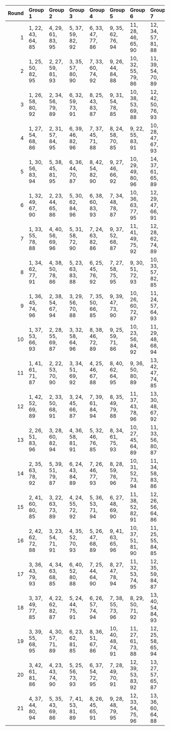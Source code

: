 |   Round | Group 1           | Group 2           | Group 3           | Group 4           | Group 5            | Group 6            | Group 7            | Group 8            | Group 9            | Group 10           | Group 11           | Group 12           | Group 13      | Group 14      | Group 15      | Group 16       | Group 17       | Group 18       | Group 19       | Group 20       | Group 21       |
|--------:|:------------------|:------------------|:------------------|:------------------|:-------------------|:-------------------|:-------------------|:-------------------|:-------------------|:-------------------|:-------------------|:-------------------|:--------------|:--------------|:--------------|:---------------|:---------------|:---------------|:---------------|:---------------|:---------------|
|       1 | 1, 22, 43, 64, 85 | 4, 29, 61, 83, 95 | 5, 37, 59, 82, 92 | 6, 33, 47, 77, 86 | 9, 35, 62, 76, 94  | 11, 28, 46, 65, 90 | 12, 34, 57, 81, 88 | 13, 41, 56, 72, 91 | 15, 24, 53, 79, 96 | 16, 32, 45, 78, 93 | 20, 40, 50, 67, 87 | 21, 31, 48, 66, 89 | 2, 25, 49, 74 | 3, 27, 52, 84 | 7, 42, 51, 80 | 8, 23, 60, 73  | 10, 39, 44, 71 | 14, 26, 54, 69 | 17, 30, 63, 70 | 18, 36, 55, 75 | 19, 38, 58, 68 |
|       2 | 1, 25, 50, 82, 95 | 2, 27, 59, 81, 93 | 3, 35, 57, 80, 90 | 7, 33, 60, 74, 92 | 9, 26, 44, 84, 88  | 10, 32, 55, 79, 86 | 11, 39, 54, 70, 89 | 13, 22, 51, 77, 94 | 14, 30, 43, 76, 91 | 18, 38, 48, 65, 85 | 19, 29, 46, 64, 87 | 21, 23, 47, 72, 96 | 4, 31, 45, 75 | 5, 40, 49, 78 | 6, 42, 58, 71 | 8, 37, 63, 69  | 12, 24, 52, 67 | 15, 28, 61, 68 | 16, 34, 53, 73 | 17, 36, 56, 66 | 20, 41, 62, 83 |
|       3 | 1, 26, 58, 80, 92 | 2, 34, 56, 79, 89 | 6, 32, 59, 73, 91 | 8, 25, 43, 83, 87 | 9, 31, 54, 78, 85  | 10, 38, 53, 69, 88 | 12, 42, 50, 76, 93 | 13, 29, 63, 75, 90 | 14, 27, 60, 67, 96 | 18, 28, 45, 84, 86 | 20, 22, 46, 71, 95 | 21, 24, 49, 81, 94 | 3, 30, 44, 74 | 4, 39, 48, 77 | 5, 41, 57, 70 | 7, 36, 62, 68  | 11, 23, 51, 66 | 15, 33, 52, 72 | 16, 35, 55, 65 | 17, 37, 47, 64 | 19, 40, 61, 82 |
|       4 | 1, 27, 54, 68, 86 | 2, 31, 57, 84, 95 | 6, 39, 46, 82, 96 | 7, 37, 45, 71, 88 | 8, 24, 58, 70, 85  | 9, 22, 55, 83, 91  | 10, 28, 47, 67, 93 | 15, 38, 62, 66, 90 | 16, 40, 44, 76, 89 | 17, 42, 53, 75, 87 | 20, 34, 43, 72, 94 | 21, 36, 52, 65, 92 | 3, 41, 59, 78 | 4, 26, 49, 73 | 5, 33, 48, 64 | 11, 30, 50, 81 | 12, 32, 63, 80 | 13, 23, 61, 79 | 14, 35, 56, 77 | 18, 29, 51, 74 | 19, 25, 60, 69 |
|       5 | 1, 30, 56, 83, 94 | 5, 38, 45, 81, 95 | 6, 36, 44, 70, 87 | 8, 42, 54, 82, 90 | 9, 27, 46, 66, 92  | 10, 29, 49, 80, 96 | 14, 37, 61, 65, 89 | 15, 39, 43, 75, 88 | 16, 41, 52, 74, 86 | 19, 33, 63, 71, 93 | 20, 35, 51, 64, 91 | 21, 26, 53, 67, 85 | 2, 40, 58, 77 | 3, 25, 48, 72 | 4, 32, 47, 84 | 7, 23, 57, 69  | 11, 31, 62, 79 | 12, 22, 60, 78 | 13, 34, 55, 76 | 17, 28, 50, 73 | 18, 24, 59, 68 |
|       6 | 1, 32, 49, 67, 90 | 2, 23, 44, 65, 86 | 5, 30, 62, 84, 96 | 6, 38, 60, 83, 93 | 7, 34, 48, 78, 87  | 10, 36, 63, 77, 95 | 12, 29, 47, 66, 91 | 13, 35, 58, 82, 89 | 14, 42, 57, 73, 92 | 17, 33, 46, 79, 94 | 20, 39, 59, 69, 85 | 21, 41, 51, 68, 88 | 3, 26, 50, 75 | 4, 28, 53, 64 | 8, 22, 52, 81 | 9, 24, 61, 74  | 11, 40, 45, 72 | 15, 27, 55, 70 | 16, 25, 54, 80 | 18, 31, 43, 71 | 19, 37, 56, 76 |
|       7 | 1, 33, 55, 78, 88 | 4, 40, 56, 69, 96 | 5, 31, 58, 72, 90 | 7, 24, 63, 82, 86 | 9, 37, 52, 68, 87  | 11, 41, 49, 75, 92 | 12, 28, 62, 74, 89 | 13, 26, 59, 66, 95 | 17, 27, 44, 83, 85 | 19, 42, 45, 70, 94 | 20, 23, 48, 80, 93 | 21, 25, 57, 79, 91 | 2, 29, 43, 73 | 3, 38, 47, 76 | 6, 35, 61, 67 | 8, 30, 53, 77  | 10, 22, 50, 65 | 14, 32, 51, 71 | 15, 34, 54, 64 | 16, 36, 46, 84 | 18, 39, 60, 81 |
|       8 | 1, 34, 62, 77, 91 | 4, 38, 50, 78, 86 | 5, 23, 63, 83, 88 | 6, 25, 45, 76, 92 | 7, 27, 58, 75, 95  | 9, 30, 51, 72, 93  | 10, 33, 57, 82, 85 | 14, 41, 55, 64, 94 | 15, 29, 59, 67, 89 | 16, 31, 47, 81, 87 | 18, 26, 52, 79, 90 | 20, 42, 44, 68, 96 | 2, 32, 61, 66 | 3, 40, 53, 65 | 8, 39, 56, 74 | 11, 35, 60, 71 | 12, 37, 48, 70 | 13, 24, 46, 69 | 17, 22, 49, 84 | 19, 36, 54, 73 | 21, 28, 43, 80 |
|       9 | 1, 36, 45, 74, 96 | 2, 38, 54, 67, 94 | 3, 29, 56, 70, 88 | 7, 35, 50, 66, 85 | 9, 39, 47, 73, 90  | 10, 26, 60, 72, 87 | 11, 24, 57, 64, 93 | 12, 30, 49, 69, 95 | 17, 40, 43, 68, 92 | 18, 42, 46, 78, 91 | 19, 23, 55, 77, 89 | 20, 31, 53, 76, 86 | 4, 33, 59, 65 | 5, 22, 61, 80 | 6, 28, 51, 75 | 8, 41, 48, 84  | 13, 32, 52, 83 | 14, 34, 44, 82 | 15, 25, 63, 81 | 16, 37, 58, 79 | 21, 27, 62, 71 |
|      10 | 1, 37, 53, 66, 93 | 2, 28, 55, 69, 87 | 3, 32, 58, 64, 96 | 8, 38, 46, 72, 89 | 9, 25, 59, 71, 86  | 10, 23, 56, 84, 92 | 11, 29, 48, 68, 94 | 16, 39, 63, 67, 91 | 17, 41, 45, 77, 90 | 18, 22, 54, 76, 88 | 19, 30, 52, 75, 85 | 21, 35, 44, 73, 95 | 4, 42, 60, 79 | 5, 27, 50, 74 | 6, 34, 49, 65 | 7, 40, 47, 83  | 12, 31, 51, 82 | 13, 33, 43, 81 | 14, 24, 62, 80 | 15, 36, 57, 78 | 20, 26, 61, 70 |
|      11 | 1, 41, 61, 71, 87 | 2, 22, 53, 70, 90 | 3, 34, 51, 69, 92 | 4, 25, 46, 67, 88 | 8, 40, 62, 64, 95  | 9, 36, 50, 80, 89  | 13, 42, 47, 74, 85 | 14, 31, 49, 68, 93 | 15, 37, 60, 84, 91 | 16, 23, 59, 75, 94 | 17, 29, 57, 72, 86 | 19, 35, 48, 81, 96 | 5, 28, 52, 77 | 6, 30, 55, 66 | 7, 32, 43, 65 | 10, 24, 54, 83 | 11, 26, 63, 76 | 12, 38, 44, 79 | 18, 27, 56, 82 | 20, 33, 45, 73 | 21, 39, 58, 78 |
|      12 | 1, 42, 52, 69, 89 | 2, 33, 50, 68, 91 | 3, 24, 45, 66, 87 | 7, 39, 61, 84, 94 | 8, 35, 49, 79, 88  | 11, 37, 43, 78, 96 | 13, 30, 48, 67, 92 | 14, 36, 59, 83, 90 | 15, 22, 58, 74, 93 | 16, 28, 56, 71, 85 | 18, 34, 47, 80, 95 | 21, 40, 60, 70, 86 | 4, 27, 51, 76 | 5, 29, 54, 65 | 6, 31, 63, 64 | 9, 23, 53, 82  | 10, 25, 62, 75 | 12, 41, 46, 73 | 17, 26, 55, 81 | 19, 32, 44, 72 | 20, 38, 57, 77 |
|      13 | 2, 26, 51, 83, 96 | 3, 28, 60, 82, 94 | 4, 36, 58, 81, 91 | 5, 32, 46, 76, 85 | 8, 34, 61, 75, 93  | 10, 27, 45, 64, 89 | 11, 33, 56, 80, 87 | 12, 40, 55, 71, 90 | 14, 23, 52, 78, 95 | 15, 31, 44, 77, 92 | 19, 39, 49, 66, 86 | 20, 30, 47, 65, 88 | 1, 24, 48, 73 | 6, 41, 50, 79 | 7, 22, 59, 72 | 9, 38, 43, 70  | 13, 25, 53, 68 | 16, 29, 62, 69 | 17, 35, 54, 74 | 18, 37, 57, 67 | 21, 42, 63, 84 |
|      14 | 2, 35, 63, 78, 92 | 5, 39, 51, 79, 87 | 6, 24, 43, 84, 89 | 7, 26, 46, 77, 93 | 8, 28, 59, 76, 96  | 10, 31, 52, 73, 94 | 11, 34, 58, 83, 86 | 12, 36, 61, 72, 85 | 15, 42, 56, 65, 95 | 16, 30, 60, 68, 90 | 17, 32, 48, 82, 88 | 19, 27, 53, 80, 91 | 1, 29, 44, 81 | 3, 33, 62, 67 | 4, 41, 54, 66 | 9, 40, 57, 75  | 13, 38, 49, 71 | 14, 25, 47, 70 | 18, 23, 50, 64 | 20, 37, 55, 74 | 21, 22, 45, 69 |
|      15 | 2, 41, 60, 80, 85 | 3, 22, 63, 73, 89 | 4, 24, 55, 72, 92 | 5, 36, 53, 71, 94 | 6, 27, 48, 69, 90  | 11, 38, 52, 82, 91 | 12, 26, 56, 64, 86 | 15, 23, 49, 76, 87 | 16, 33, 51, 70, 95 | 17, 39, 62, 65, 93 | 18, 25, 61, 77, 96 | 19, 31, 59, 74, 88 | 1, 35, 47, 75 | 7, 30, 54, 79 | 8, 32, 57, 68 | 9, 34, 45, 67  | 10, 42, 43, 66 | 13, 28, 44, 78 | 14, 40, 46, 81 | 20, 29, 58, 84 | 21, 37, 50, 83 |
|      16 | 2, 42, 62, 72, 88 | 3, 23, 54, 71, 91 | 4, 35, 52, 70, 93 | 5, 26, 47, 68, 89 | 9, 41, 63, 65, 96  | 10, 37, 51, 81, 90 | 11, 25, 55, 84, 85 | 14, 22, 48, 75, 86 | 15, 32, 50, 69, 94 | 16, 38, 61, 64, 92 | 17, 24, 60, 76, 95 | 18, 30, 58, 73, 87 | 1, 40, 59, 79 | 6, 29, 53, 78 | 7, 31, 56, 67 | 8, 33, 44, 66  | 12, 27, 43, 77 | 13, 39, 45, 80 | 19, 28, 57, 83 | 20, 36, 49, 82 | 21, 34, 46, 74 |
|      17 | 3, 36, 43, 79, 93 | 4, 34, 63, 68, 85 | 6, 40, 52, 80, 88 | 7, 25, 44, 64, 90 | 8, 27, 47, 78, 94  | 11, 32, 53, 74, 95 | 12, 35, 59, 84, 87 | 13, 37, 62, 73, 86 | 16, 22, 57, 66, 96 | 17, 31, 61, 69, 91 | 18, 33, 49, 83, 89 | 20, 28, 54, 81, 92 | 1, 23, 46, 70 | 2, 30, 45, 82 | 5, 42, 55, 67 | 9, 29, 60, 77  | 10, 41, 58, 76 | 14, 39, 50, 72 | 15, 26, 48, 71 | 19, 24, 51, 65 | 21, 38, 56, 75 |
|      18 | 3, 37, 49, 77, 85 | 4, 22, 62, 82, 87 | 5, 24, 44, 75, 91 | 6, 26, 57, 74, 94 | 7, 38, 55, 73, 96  | 8, 29, 50, 71, 92  | 13, 40, 54, 84, 93 | 14, 28, 58, 66, 88 | 15, 30, 46, 80, 86 | 17, 25, 51, 78, 89 | 19, 41, 43, 67, 95 | 21, 33, 61, 76, 90 | 1, 31, 60, 65 | 2, 39, 52, 64 | 9, 32, 56, 81 | 10, 34, 59, 70 | 11, 36, 47, 69 | 12, 23, 45, 68 | 16, 42, 48, 83 | 18, 35, 53, 72 | 20, 27, 63, 79 |
|      19 | 3, 39, 55, 68, 95 | 4, 30, 57, 71, 89 | 6, 23, 62, 81, 85 | 8, 36, 51, 67, 86 | 10, 40, 48, 74, 91 | 11, 27, 61, 73, 88 | 12, 25, 58, 65, 94 | 13, 31, 50, 70, 96 | 18, 41, 44, 69, 93 | 19, 22, 47, 79, 92 | 20, 24, 56, 78, 90 | 21, 32, 54, 77, 87 | 1, 28, 63, 72 | 2, 37, 46, 75 | 5, 34, 60, 66 | 7, 29, 52, 76  | 9, 42, 49, 64  | 14, 33, 53, 84 | 15, 35, 45, 83 | 16, 26, 43, 82 | 17, 38, 59, 80 |
|      20 | 3, 42, 61, 81, 86 | 4, 23, 43, 74, 90 | 5, 25, 56, 73, 93 | 6, 37, 54, 72, 95 | 7, 28, 49, 70, 91  | 12, 39, 53, 83, 92 | 13, 27, 57, 65, 87 | 14, 29, 45, 79, 85 | 16, 24, 50, 77, 88 | 17, 34, 52, 71, 96 | 18, 40, 63, 66, 94 | 20, 32, 60, 75, 89 | 1, 38, 51, 84 | 2, 36, 48, 76 | 8, 31, 55, 80 | 9, 33, 58, 69  | 10, 35, 46, 68 | 11, 22, 44, 67 | 15, 41, 47, 82 | 19, 26, 62, 78 | 21, 30, 59, 64 |
|      21 | 4, 37, 44, 80, 94 | 5, 35, 43, 69, 86 | 7, 41, 53, 81, 89 | 8, 26, 45, 65, 91 | 9, 28, 48, 79, 95  | 12, 33, 54, 75, 96 | 13, 36, 60, 64, 88 | 14, 38, 63, 74, 87 | 15, 40, 51, 73, 85 | 18, 32, 62, 70, 92 | 19, 34, 50, 84, 90 | 21, 29, 55, 82, 93 | 1, 39, 57, 76 | 2, 24, 47, 71 | 3, 31, 46, 83 | 6, 22, 56, 68  | 10, 30, 61, 78 | 11, 42, 59, 77 | 16, 27, 49, 72 | 17, 23, 58, 67 | 20, 25, 52, 66 |